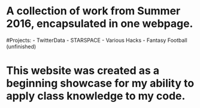 # A collection of work from Summer 2016, encapsulated in one webpage.
#Projects:
    - TwitterData
    - STARSPACE
    - Various Hacks
    - Fantasy Football (unfinished)

# This website was created as a beginning showcase for my ability to apply class knowledge to my code.
